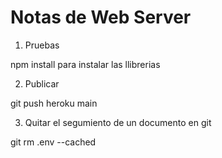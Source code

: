 # Notas de Web Server

1. Pruebas

npm install para instalar las llibrerias


2. Publicar 

git push heroku main

3. Quitar el segumiento de un documento en git

git rm .env --cached